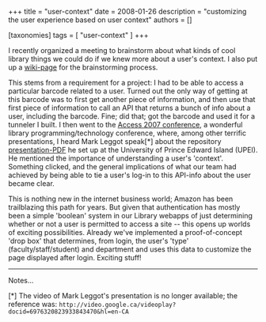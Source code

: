 +++
title = "user-context"
date = 2008-01-26
description = "customizing the user experience based on user context"
authors = []

[taxonomies]
tags = [ "user-context" ]
+++


I recently organized a meeting to brainstorm about what kinds of cool library things we could do if we knew more about a user's context. I also put up a [wiki-page](http://web.archive.org/web/20100711222621/https://wiki.brown.edu/confluence/display/library/User-context+brainstorming) for the brainstorming process.

This stems from a requirement for a project: I had to be able to access a particular barcode related to a user. Turned out the only way of getting at this barcode was to first get another piece of information, and then use that first piece of information to call an API that returns a bunch of info about a user, including the barcode. Fine; did that; got the barcode and used it for a tunneler I built. I then went to the [Access 2007 conference](http://web.archive.org/web/20130113222506/http://access2007.uvic.ca/?p=32), a wonderful library programming/technology conference, where, among other terrific presentations, I heard Mark Leggot speak[*] about the repository [presentation-PDF](http://loomware.typepad.com/docs/Repository_Redux_PubVersion.pdf) he set up at the University of Prince Edward Island (UPEI). He mentioned the importance of understanding a user's 'context'. Something clicked, and the general implications of what our team had achieved by being able to tie a user's log-in to this API-info about the user became clear.

This is nothing new in the internet business world; Amazon has been trailblazing this path for years. But given that authentication has mostly been a simple 'boolean' system in our Library webapps of just determining whether or not a user is permitted to access a site -- this opens up worlds of exciting possibilities. Already we've implemented a proof-of-concept 'drop box' that determines, from login, the user's 'type' (faculty/staff/student) and department and uses this data to customize the page displayed after login. Exciting stuff!

---

Notes...

[*] The video of Mark Leggot's presentation is no longer available; the reference was: `http://video.google.ca/videoplay?docid=6976320823933843470&hl=en-CA`